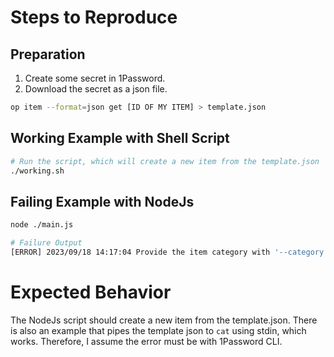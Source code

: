 # Steps to Reproduce

## Preparation

1. Create some secret in 1Password.
2. Download the secret as a json file.

  ```sh
  op item --format=json get [ID OF MY ITEM] > template.json
  ```

## Working Example with Shell Script

```sh
# Run the script, which will create a new item from the template.json
./working.sh
```

## Failing Example with NodeJs

```sh
node ./main.js

# Failure Output
[ERROR] 2023/09/18 14:17:04 Provide the item category with '--category' flag
```

# Expected Behavior

The NodeJs script should create a new item from the template.json. There is also an example that pipes the
template json to `cat` using stdin, which works. Therefore, I assume the error must be with 1Password CLI.
